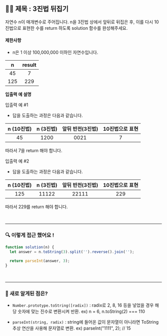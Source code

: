 ## ✍🏻 제목 : 3진법 뒤집기
자연수 n이 매개변수로 주어집니다. n을 3진법 상에서 앞뒤로 뒤집은 후, 이를 다시 10진법으로 표현한 수를 return 하도록 solution 함수를 완성해주세요.

#### 제한사항
- n은 1 이상 100,000,000 이하인 자연수입니다.

|n|result|
|:------:|:----:|
|45|7|
|125|229|

**입출력 예 설명**

입출력 예 #1 <br>
- 답을 도출하는 과정은 다음과 같습니다.

n (10진법)|n (3진법)|앞뒤 반전(3진법)|10진법으로 표현
|:------:|:----:|:----:|:----:|
|45|1200|0021|7|

따라서 7을 return 해야 합니다.

입출력 예 #2 <br>
- 답을 도출하는 과정은 다음과 같습니다.

|n (10진법)|n (3진법)|앞뒤 반전(3진법)|10진법으로 표현|
|:------:|:----:|:----:|:----:|
|125|11122|22111|229|

따라서 229를 return 해야 합니다.

</br>

---

### 🔍 이렇게 접근 했어요 !

```javascript
function solution(n) {
  let answer = n.toString(3).split('').reverse().join('');

  return parseInt(answer, 3);
}
```

</br>

---

### 🎉 새로 알게된 점은?

- `Number.prototype.toString([radix])` : radix로 2, 8, 16 등을 넣었을 경우 해당 숫자에 맞는 진수로 변환시켜 반환.
ex) n = 6, n.toString(2) === 110

- `parseInt(string, radix)` : string에 들어온 값이 문자열이 아니라면 ToString 추상 연산을 사용해 문자열로 변환.
ex) parseInt("1111", 2);  // 15